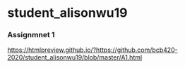 # student_alisonwu19

### Assignmnet 1

https://htmlpreview.github.io/?https://github.com/bcb420-2020/student_alisonwu19/blob/master/A1.html

